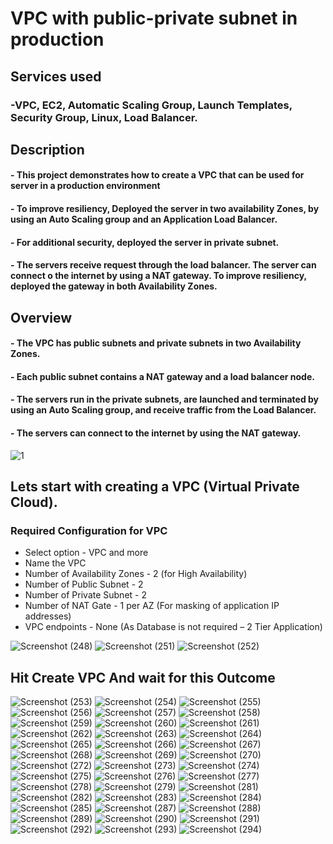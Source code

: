 # VPC with public-private subnet in production 
## Services used 
### -VPC, EC2, Automatic Scaling Group, Launch Templates, Security Group, Linux, Load Balancer.

## Description

####  - This project demonstrates how to create a VPC that can be used for server in a production environment 
####  - To improve resiliency, Deployed the server in two availability Zones, by using an Auto Scaling group and an Application Load Balancer. 
#### - For additional security, deployed the server in private subnet. 
####  - The servers receive request through the load balancer. The server can connect o the internet by using a NAT gateway. To improve resiliency, deployed the gateway in both Availability Zones.

## Overview

#### - The VPC has public subnets and private subnets in two Availability Zones.
#### - Each public subnet contains a NAT gateway and a load balancer node.
#### - The servers run in the private subnets, are launched and terminated by using an Auto Scaling group, and receive traffic from the Load Balancer.
#### - The servers can connect to the internet by using the NAT gateway. 



![1](https://github.com/TheMannu/project-AWS-VPC-with-public-private-subnet-/assets/84488161/a3b48941-a7d4-4536-927b-e53e9be642cf)
## Lets start with creating a VPC (Virtual Private Cloud).
### Required Configuration for VPC 
-	Select option - VPC and more 
-	Name the VPC 
-	Number of Availability Zones - 2 (for High Availability)
-	Number of Public Subnet - 2
-	Number of Private Subnet - 2
-	Number of NAT Gate - 1 per AZ (For masking of application IP addresses)
-	VPC  endpoints  -  None (As Database is not required – 2 Tier Application)

![Screenshot (248)](https://github.com/TheMannu/project-AWS-VPC-with-public-private-subnet-/assets/84488161/f57da3d5-39ad-444c-82ab-d2a1bbbb4892)
![Screenshot (251)](https://github.com/TheMannu/project-AWS-VPC-with-public-private-subnet-/assets/84488161/0a143e7c-832a-4205-a2e2-fa5a0a6730df)
![Screenshot (252)](https://github.com/TheMannu/project-AWS-VPC-with-public-private-subnet-/assets/84488161/e44671a8-7eab-4903-a453-a8ceeb895d8d)

## Hit Create VPC And wait for this Outcome 

![Screenshot (253)](https://github.com/TheMannu/project-AWS-VPC-with-public-private-subnet-/assets/84488161/cb2fecd0-859d-40b2-bbf6-127de740abe8)
![Screenshot (254)](https://github.com/TheMannu/project-AWS-VPC-with-public-private-subnet-/assets/84488161/92ddedb9-e2be-4647-860e-d55c0d4f09a7)
![Screenshot (255)](https://github.com/TheMannu/project-AWS-VPC-with-public-private-subnet-/assets/84488161/bb15e395-33b7-4256-993b-12d1c0e14281)
![Screenshot (256)](https://github.com/TheMannu/project-AWS-VPC-with-public-private-subnet-/assets/84488161/37b8c231-6103-4cbb-b653-55496ea542c4)
![Screenshot (257)](https://github.com/TheMannu/project-AWS-VPC-with-public-private-subnet-/assets/84488161/bb5190e8-1c3f-4f2d-8e63-dbeb114967c7)
![Screenshot (258)](https://github.com/TheMannu/project-AWS-VPC-with-public-private-subnet-/assets/84488161/1959d61e-91f6-4d8e-b9b0-b1128334129e)
![Screenshot (259)](https://github.com/TheMannu/project-AWS-VPC-with-public-private-subnet-/assets/84488161/3df33470-cbf1-486e-b4bf-519016473fe4)
![Screenshot (260)](https://github.com/TheMannu/project-AWS-VPC-with-public-private-subnet-/assets/84488161/c2063573-e280-4555-9321-0f96ca46e2c8)
![Screenshot (261)](https://github.com/TheMannu/project-AWS-VPC-with-public-private-subnet-/assets/84488161/a35cfd72-487d-4977-a306-c1476b37fd2e)
![Screenshot (262)](https://github.com/TheMannu/project-AWS-VPC-with-public-private-subnet-/assets/84488161/97779458-7ad8-4e6a-a347-0110ac2194bd)
![Screenshot (263)](https://github.com/TheMannu/project-AWS-VPC-with-public-private-subnet-/assets/84488161/66f1d8ce-8cd4-4e1e-b2b8-2add32e01372)
![Screenshot (264)](https://github.com/TheMannu/project-AWS-VPC-with-public-private-subnet-/assets/84488161/7b075ca4-7e83-4a8d-85ac-4eaca3751083)
![Screenshot (265)](https://github.com/TheMannu/project-AWS-VPC-with-public-private-subnet-/assets/84488161/e7dc45ba-190c-4bc7-bb52-3adcdcfb43d8)
![Screenshot (266)](https://github.com/TheMannu/project-AWS-VPC-with-public-private-subnet-/assets/84488161/202310b6-7968-4e64-a563-98def333da31)
![Screenshot (267)](https://github.com/TheMannu/project-AWS-VPC-with-public-private-subnet-/assets/84488161/c7774005-f678-4479-bb30-7e8221e6e376)
![Screenshot (268)](https://github.com/TheMannu/project-AWS-VPC-with-public-private-subnet-/assets/84488161/d3f5cd1c-da8a-4c4e-ab09-ca84e46c474e)
![Screenshot (269)](https://github.com/TheMannu/project-AWS-VPC-with-public-private-subnet-/assets/84488161/b4acb153-4524-4e1d-a23a-4eedb3fb0274)
![Screenshot (270)](https://github.com/TheMannu/project-AWS-VPC-with-public-private-subnet-/assets/84488161/8dd31bd7-1656-40c0-a894-20bb15b27f67)
![Screenshot (272)](https://github.com/TheMannu/project-AWS-VPC-with-public-private-subnet-/assets/84488161/1f6b847f-3d4e-4f70-9964-28173af3915c)
![Screenshot (273)](https://github.com/TheMannu/project-AWS-VPC-with-public-private-subnet-/assets/84488161/9bf0a21a-ed7e-4f4c-9f58-a679af558731)
![Screenshot (274)](https://github.com/TheMannu/project-AWS-VPC-with-public-private-subnet-/assets/84488161/0f5e4083-0ddb-40cf-a588-ce8a224e648e)
![Screenshot (275)](https://github.com/TheMannu/project-AWS-VPC-with-public-private-subnet-/assets/84488161/6520dbf3-0f89-415a-8c3f-a1a22581921f)
![Screenshot (276)](https://github.com/TheMannu/project-AWS-VPC-with-public-private-subnet-/assets/84488161/1003de8f-89db-4391-834b-362c548530d5)
![Screenshot (277)](https://github.com/TheMannu/project-AWS-VPC-with-public-private-subnet-/assets/84488161/5f893d83-fa23-4dc9-9a3a-3b52767bbcb5)
![Screenshot (278)](https://github.com/TheMannu/project-AWS-VPC-with-public-private-subnet-/assets/84488161/22a9b952-8df0-46bc-be94-870fc29bc12f)
![Screenshot (279)](https://github.com/TheMannu/project-AWS-VPC-with-public-private-subnet-/assets/84488161/09c8e48c-ccf7-4641-8c31-301d50d7657e)
![Screenshot (281)](https://github.com/TheMannu/project-AWS-VPC-with-public-private-subnet-/assets/84488161/80fc9291-6466-405b-bf94-f6274200ca78)
![Screenshot (282)](https://github.com/TheMannu/project-AWS-VPC-with-public-private-subnet-/assets/84488161/94cda414-68bd-43f9-b5eb-521cc069b0ff)
![Screenshot (283)](https://github.com/TheMannu/project-AWS-VPC-with-public-private-subnet-/assets/84488161/d62f20ab-4dfd-44b7-a5a6-3cee73f478e2)
![Screenshot (284)](https://github.com/TheMannu/project-AWS-VPC-with-public-private-subnet-/assets/84488161/f2333213-06ba-408e-bdc3-e6bcf205fa1b)
![Screenshot (285)](https://github.com/TheMannu/project-AWS-VPC-with-public-private-subnet-/assets/84488161/e9a71939-454c-49a4-b742-fe04081e854e)
![Screenshot (287)](https://github.com/TheMannu/project-AWS-VPC-with-public-private-subnet-/assets/84488161/d6c8cea0-baa4-4f12-9ccd-b6c2f121c14c)
![Screenshot (288)](https://github.com/TheMannu/project-AWS-VPC-with-public-private-subnet-/assets/84488161/5cda846b-802d-4bc5-a99b-2a5e9a331c5d)
![Screenshot (289)](https://github.com/TheMannu/project-AWS-VPC-with-public-private-subnet-/assets/84488161/f3327e7d-7ca2-4526-8b33-e418619de56d)
![Screenshot (290)](https://github.com/TheMannu/project-AWS-VPC-with-public-private-subnet-/assets/84488161/2e5f3992-e906-4629-9bd2-aa8e4e7016f1)
![Screenshot (291)](https://github.com/TheMannu/project-AWS-VPC-with-public-private-subnet-/assets/84488161/9727d8dc-e514-422c-a561-370f92025fcc)
![Screenshot (292)](https://github.com/TheMannu/project-AWS-VPC-with-public-private-subnet-/assets/84488161/17cf24c4-483d-4fe8-a794-594034d9f382)
![Screenshot (293)](https://github.com/TheMannu/project-AWS-VPC-with-public-private-subnet-/assets/84488161/1953a5ce-1776-4cb2-ad8f-cca7233d404c)
![Screenshot (294)](https://github.com/TheMannu/project-AWS-VPC-with-public-private-subnet-/assets/84488161/ba52f72a-0380-4cbb-bd3d-c7faf6d1d11c)
